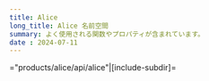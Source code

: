 ```yaml
---
title: Alice
long_title: Alice 名前空間
summary: よく使用される関数やプロパティが含まれています。
date : 2024-07-11
---
```


="products/alice/api/alice"|[include-subdir]=